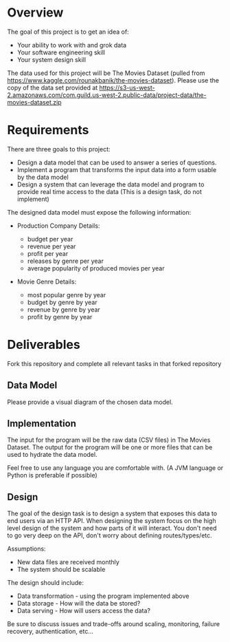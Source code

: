 # Overview
The goal of this project is to get an idea of:
* Your ability to work with and grok data 
* Your software engineering skill 
* Your system design skill 


The data used for this project will be The Movies Dataset (pulled from https://www.kaggle.com/rounakbanik/the-movies-dataset).
Please use the copy of the data set provided at https://s3-us-west-2.amazonaws.com/com.guild.us-west-2.public-data/project-data/the-movies-dataset.zip
# Requirements

There are three goals to this project:
* Design a data model that can be used to answer a series of questions. 
* Implement a program that transforms the input data into a form usable by the data model
* Design a system that can leverage the data model and program to provide real time access to the data (This is a design task, do not implement)

The designed data model must expose the following information: 

* Production Company Details:
    * budget per year
    * revenue per year
    * profit per year
    * releases by genre per year
    * average popularity of produced movies per year
    
* Movie Genre Details:
    * most popular genre by year
    * budget by genre by year
    * revenue by genre by year
    * profit by genre by year

# Deliverables

Fork this repository and complete all relevant tasks in that forked repository

## Data Model 
Please provide a visual diagram of the chosen data model. 


## Implementation
The input for the program will be the raw data (CSV files) in The Movies Dataset.
The output for the program will be one or more files that can be used to hydrate the data model. 

Feel free to use any language you are comfortable with. (A JVM language or Python is preferable if possible)


## Design
The goal of the design task is to design a system that exposes this data to end users via an HTTP API.
When designing the system focus on the high level design of the system and how parts of it will interact. 
You don't need to go very deep on the API, don't worry about defining routes/types/etc. 

Assumptions: 
* New data files are received monthly
* The system should be scalable

The design should include: 
* Data transformation - using the program implemented above
* Data storage - How will the data be stored?
* Data serving - How will users access the data?

Be sure to discuss issues and trade-offs around scaling, monitoring, failure recovery, authentication, etc... 
